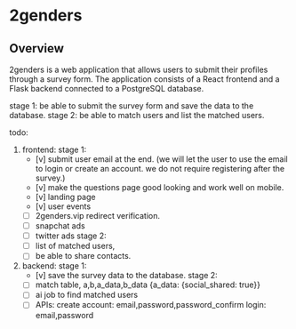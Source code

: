 # 2genders

## Overview

2genders is a web application that allows users to submit their profiles through a survey form. The application consists of a React frontend and a Flask backend connected to a PostgreSQL database.


stage 1: be able to submit the survey form and save the data to the database.
stage 2: be able to match users and list the matched users.

todo:
1. frontend:
    stage 1:
    - [v] submit user email at the end. (we will let the user to use the email to login or create an account. we do not require registering after the survey.)
    - [v] make the questions page good looking and work well on mobile.
    - [v] landing page
    - [v] user events
    - [ ] 2genders.vip redirect verification.
    - [ ] snapchat ads
    - [ ] twitter ads
    stage 2:
    - [ ] list of matched users, 
    - [ ] be able to share contacts.
2. backend:
    stage 1:
    - [v] save the survey data to the database.
    stage 2:
    - [ ] match table, a,b,a_data,b_data {a_data: {social_shared: true}}
    - [ ] ai job to find matched users
    - [ ] APIs: 
        create account: email,password,password_confirm
        login: email,password